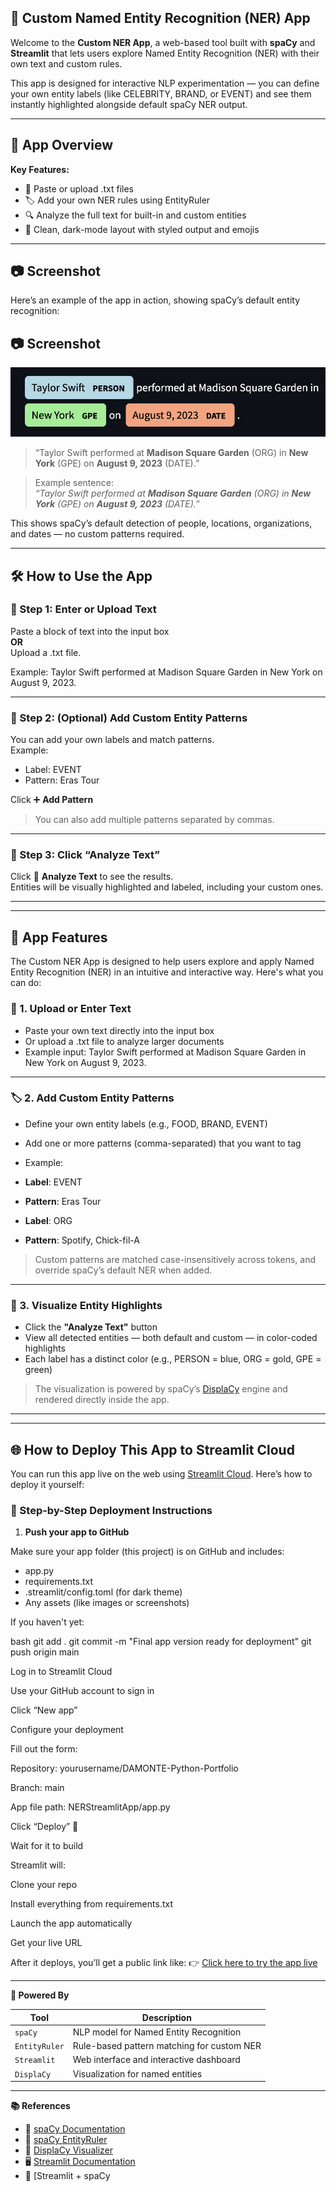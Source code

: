 ## 🧠 Custom Named Entity Recognition (NER) App

Welcome to the **Custom NER App**, a web-based tool built with **spaCy** and **Streamlit** that lets users explore Named Entity Recognition (NER) with their own text and custom rules.

This app is designed for interactive NLP experimentation — you can define your own entity labels (like CELEBRITY, BRAND, or EVENT) and see them instantly highlighted alongside default spaCy NER output.

---

## 🎯 App Overview

**Key Features:**

- 📝 Paste or upload .txt files
- 🏷️ Add your own NER rules using EntityRuler
- 🔍 Analyze the full text for built-in and custom entities
- 🎨 Clean, dark-mode layout with styled output and emojis

---

## 📷 Screenshot

Here’s an example of the app in action, showing spaCy’s default entity recognition:

## 📷 Screenshot

![NER Example](images/ner-example.png)

> “Taylor Swift performed at **Madison Square Garden** (ORG) in **New York** (GPE) on **August 9, 2023** (DATE).”


> Example sentence:  
> _“Taylor Swift performed at **Madison Square Garden** (ORG) in **New York** (GPE) on **August 9, 2023** (DATE).”_

This shows spaCy’s default detection of people, locations, organizations, and dates — no custom patterns required.

---

## 🛠 How to Use the App

### 🔹 Step 1: Enter or Upload Text

Paste a block of text into the input box  
**OR**  
Upload a .txt file.

Example: Taylor Swift performed at Madison Square Garden in New York on August 9, 2023.




---

### 🔹 Step 2: (Optional) Add Custom Entity Patterns

You can add your own labels and match patterns.  
Example:

- Label: EVENT  
- Pattern: Eras Tour

Click ➕ **Add Pattern**

> You can also add multiple patterns separated by commas.

---

### 🔹 Step 3: Click “Analyze Text”

Click 🚀 **Analyze Text** to see the results.  
Entities will be visually highlighted and labeled, including your custom ones.

---


---

## 🚀 App Features

The Custom NER App is designed to help users explore and apply Named Entity Recognition (NER) in an intuitive and interactive way. Here's what you can do:

### 📄 1. Upload or Enter Text

- Paste your own text directly into the input box  
- Or upload a .txt file to analyze larger documents  
- Example input: Taylor Swift performed at Madison Square Garden in New York on August 9, 2023.


---

### 🏷️ 2. Add Custom Entity Patterns

- Define your own entity labels (e.g., FOOD, BRAND, EVENT)
- Add one or more patterns (comma-separated) that you want to tag
- Example:

- **Label**: EVENT  
- **Pattern**: Eras Tour

- **Label**: ORG  
- **Pattern**: Spotify, Chick-fil-A

> Custom patterns are matched case-insensitively across tokens, and override spaCy’s default NER when added.

---

### 🎨 3. Visualize Entity Highlights

- Click the **"Analyze Text"** button
- View all detected entities — both default and custom — in color-coded highlights
- Each label has a distinct color (e.g., PERSON = blue, ORG = gold, GPE = green)

> The visualization is powered by spaCy’s [DisplaCy](https://spacy.io/usage/visualizers) engine and rendered directly inside the app.

---


---

## 🌐 How to Deploy This App to Streamlit Cloud

You can run this app live on the web using [Streamlit Cloud](https://streamlit.io/cloud). Here’s how to deploy it yourself:

### 🚀 Step-by-Step Deployment Instructions

1. **Push your app to GitHub**

Make sure your app folder (this project) is on GitHub and includes:
- app.py
- requirements.txt
- .streamlit/config.toml (for dark theme)
- Any assets (like images or screenshots)

If you haven't yet:

bash
git add .
git commit -m "Final app version ready for deployment"
git push origin main

Log in to Streamlit Cloud

Use your GitHub account to sign in

Click “New app”

Configure your deployment

Fill out the form:

Repository: yourusername/DAMONTE-Python-Portfolio

Branch: main

App file path: NERStreamlitApp/app.py

Click “Deploy” 🚀

Wait for it to build

Streamlit will:

Clone your repo

Install everything from requirements.txt

Launch the app automatically

Get your live URL

After it deploys, you’ll get a public link like:
👉 [Click here to try the app live](https://your-link.streamlit.app)


---


**🧠 Powered By**

| Tool          | Description                                 |
|---------------|---------------------------------------------|
| `spaCy`       | NLP model for Named Entity Recognition      |
| `EntityRuler` | Rule-based pattern matching for custom NER  |
| `Streamlit`   | Web interface and interactive dashboard     |
| `DisplaCy`    | Visualization for named entities            |

---

**📚 References**

- 🔗 [spaCy Documentation](https://spacy.io/usage)  
- 🔧 [spaCy EntityRuler](https://spacy.io/usage/rule-based-matching#entityruler)  
- 🎨 [DisplaCy Visualizer](https://spacy.io/usage/visualizers)  
- 🖥️ [Streamlit Documentation](https://docs.streamlit.io)  
- 🧠 [Streamlit + spaCy

